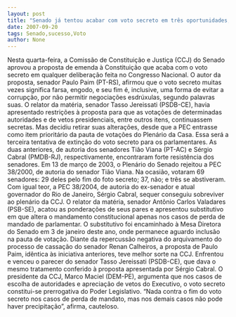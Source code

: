 ```yaml
---
layout: post
title: "Senado já tentou acabar com voto secreto em três oportunidades, sem sucesso"
date: 2007-09-20
tags: Senado,sucesso,Voto
author: None
---
```

Nesta quarta-feira, a Comiss&atilde;o de Constitui&ccedil;&atilde;o e Justi&ccedil;a (CCJ) do Senado aprovou a proposta de emenda &agrave; Constitui&ccedil;&atilde;o que acaba com o voto secreto em qualquer delibera&ccedil;&atilde;o feita no Congresso Nacional. O autor da proposta, senador Paulo Paim (PT-RS), afirmou que o voto secreto muitas vezes significa farsa, engodo, e seu fim &eacute;, inclusive, uma forma de evitar a corrup&ccedil;&atilde;o, por n&atilde;o permitir negocia&ccedil;&otilde;es esdr&uacute;xulas, segundo palavras suas.
O relator da mat&eacute;ria, senador Tasso Jereissati (PSDB-CE), havia apresentado restri&ccedil;&otilde;es &agrave; proposta para que as vota&ccedil;&otilde;es de determinadas autoridades e de vetos presidenciais, entre outros itens, continuassem secretas. Mas decidiu retirar suas altera&ccedil;&otilde;es, desde que a PEC entrasse como item priorit&aacute;rio da pauta de vota&ccedil;&otilde;es do Plen&aacute;rio da Casa.
Essa ser&aacute; a terceira tentativa de extin&ccedil;&atilde;o do voto secreto para os parlamentares. As duas anteriores, de autoria dos senadores Ti&atilde;o Viana (PT-AC) e S&eacute;rgio Cabral (PMDB-RJ), respectivamente, encontraram forte resist&ecirc;ncia dos senadores. 
Em 13 de mar&ccedil;o de 2003, o Plen&aacute;rio do Senado rejeitou a PEC 38/2000, de autoria do senador Ti&atilde;o Viana. Na ocasi&atilde;o, votaram 69 senadores: 29 deles pelo fim do foto secreto; 37, n&atilde;o; e tr&ecirc;s se abstiveram.
Com igual teor, a PEC 38/2004, de autoria do ex-senador e atual governador do Rio de Janeiro, S&eacute;rgio Cabral, sequer conseguiu sobreviver ao plen&aacute;rio da CCJ. 
O relator da mat&eacute;ria, senador Ant&ocirc;nio Carlos Valadares (PSB-SE), acatou as pondera&ccedil;&otilde;es de seus pares e apresentou substitutivo em que altera o mandamento constitucional apenas nos casos de perda de mandado de parlamentar. O substitutivo foi encaminhado &agrave; Mesa Diretora do Senado em 3 de janeiro deste ano, onde permanece aguardo inclus&atilde;o na pauta de vota&ccedil;&atilde;o.
Diante da repercuss&atilde;o negativa do arquivamento do processo de cassa&ccedil;&atilde;o do senador Renan Calheiros, a proposta de Paulo Paim, id&ecirc;ntica &agrave;s iniciativa anteriores, teve melhor sorte na CCJ. Enfrentou e venceu o parecer do senador Tasso Jereissati (PSDB-CE), que dava o mesmo tratamento conferido &agrave; proposta apresentada por S&eacute;rgio Cabral.
O presidente da CCJ, Marco Maciel (DEM-PE), argumenta que nos casos de escolha de autoridades e aprecia&ccedil;&atilde;o de vetos do Executivo, o voto secreto constitui-se prerrogativa do Poder Legislativo. &ldquo;Nada contra o fim do voto secreto nos casos de perda de mandato, mas nos demais casos n&atilde;o pode haver precipita&ccedil;&atilde;o&rdquo;, afirma, cauteloso.
 